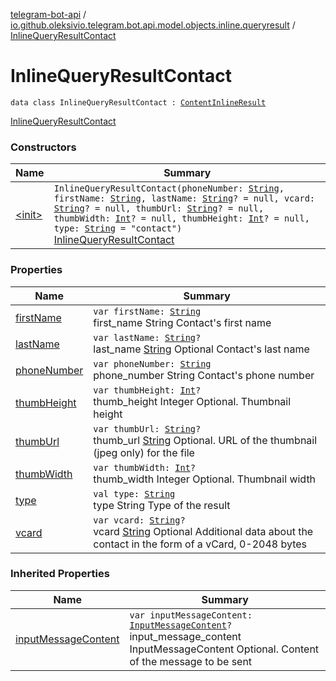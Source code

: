 [telegram-bot-api](../../index.md) / [io.github.oleksivio.telegram.bot.api.model.objects.inline.queryresult](../index.md) / [InlineQueryResultContact](./index.md)

# InlineQueryResultContact

`data class InlineQueryResultContact : `[`ContentInlineResult`](../-content-inline-result/index.md)

[InlineQueryResultContact](https://core.telegram.org/bots/api/#inlinequeryresultcontact)

### Constructors

| Name | Summary |
|---|---|
| [&lt;init&gt;](-init-.md) | `InlineQueryResultContact(phoneNumber: `[`String`](https://kotlinlang.org/api/latest/jvm/stdlib/kotlin/-string/index.html)`, firstName: `[`String`](https://kotlinlang.org/api/latest/jvm/stdlib/kotlin/-string/index.html)`, lastName: `[`String`](https://kotlinlang.org/api/latest/jvm/stdlib/kotlin/-string/index.html)`? = null, vcard: `[`String`](https://kotlinlang.org/api/latest/jvm/stdlib/kotlin/-string/index.html)`? = null, thumbUrl: `[`String`](https://kotlinlang.org/api/latest/jvm/stdlib/kotlin/-string/index.html)`? = null, thumbWidth: `[`Int`](https://kotlinlang.org/api/latest/jvm/stdlib/kotlin/-int/index.html)`? = null, thumbHeight: `[`Int`](https://kotlinlang.org/api/latest/jvm/stdlib/kotlin/-int/index.html)`? = null, type: `[`String`](https://kotlinlang.org/api/latest/jvm/stdlib/kotlin/-string/index.html)` = "contact")`<br>[InlineQueryResultContact](https://core.telegram.org/bots/api/#inlinequeryresultcontact) |

### Properties

| Name | Summary |
|---|---|
| [firstName](first-name.md) | `var firstName: `[`String`](https://kotlinlang.org/api/latest/jvm/stdlib/kotlin/-string/index.html)<br>first_name String Contact's first name |
| [lastName](last-name.md) | `var lastName: `[`String`](https://kotlinlang.org/api/latest/jvm/stdlib/kotlin/-string/index.html)`?`<br>last_name [String](https://kotlinlang.org/api/latest/jvm/stdlib/kotlin/-string/index.html) Optional Contact's last name |
| [phoneNumber](phone-number.md) | `var phoneNumber: `[`String`](https://kotlinlang.org/api/latest/jvm/stdlib/kotlin/-string/index.html)<br>phone_number String Contact's phone number |
| [thumbHeight](thumb-height.md) | `var thumbHeight: `[`Int`](https://kotlinlang.org/api/latest/jvm/stdlib/kotlin/-int/index.html)`?`<br>thumb_height Integer Optional. Thumbnail height |
| [thumbUrl](thumb-url.md) | `var thumbUrl: `[`String`](https://kotlinlang.org/api/latest/jvm/stdlib/kotlin/-string/index.html)`?`<br>thumb_url [String](https://kotlinlang.org/api/latest/jvm/stdlib/kotlin/-string/index.html) Optional. URL of the thumbnail (jpeg only) for the file |
| [thumbWidth](thumb-width.md) | `var thumbWidth: `[`Int`](https://kotlinlang.org/api/latest/jvm/stdlib/kotlin/-int/index.html)`?`<br>thumb_width Integer Optional. Thumbnail width |
| [type](type.md) | `val type: `[`String`](https://kotlinlang.org/api/latest/jvm/stdlib/kotlin/-string/index.html)<br>type String Type of the result |
| [vcard](vcard.md) | `var vcard: `[`String`](https://kotlinlang.org/api/latest/jvm/stdlib/kotlin/-string/index.html)`?`<br>vcard [String](https://kotlinlang.org/api/latest/jvm/stdlib/kotlin/-string/index.html) Optional Additional data about the contact in the form of a vCard, 0-2048 bytes |

### Inherited Properties

| Name | Summary |
|---|---|
| [inputMessageContent](../-content-inline-result/input-message-content.md) | `var inputMessageContent: `[`InputMessageContent`](../../io.github.oleksivio.telegram.bot.api.model.objects.inline.messagecontent/-input-message-content.md)`?`<br>input_message_content InputMessageContent Optional. Content of the message to be sent |
